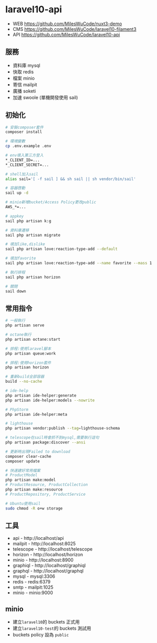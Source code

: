# laravel10-api

-   WEB https://github.com/MilesWuCode/nuxt3-demo
-   CMS https://github.com/MilesWuCode/laravel10-filament3
-   API https://github.com/MilesWuCode/laravel10-api

## 服務

-   資料庫 mysql
-   快取 redis
-   檔案 minio
-   寄信 mailpit
-   廣播 soketi
-   加速 swoole (單機開發使用 sail)

## 初始化

```sh
# 安裝composer套件
composer install

# 環境變數
cp .env.example .env

# env填入第三方登入
*_CLIENT_ID=...
*_CLIENT_SECRET=...

# shell加入sail
alias sail='[ -f sail ] && sh sail || sh vendor/bin/sail'

# 容器啓動
sail up -d

# minio新增bucket/Access Policy更改public
AWS_*=...

# appkey
sail php artisan k:g

# 資料庫遷移
sail php artisan migrate

# 填加like,dislike
sail php artisan love:reaction-type-add --default

# 填加favorite
sail php artisan love:reaction-type-add --name favorite --mass 1

# 執行排程
sail php artisan horizon

# 關閉
sail down
```

## 常用指令

```sh
# 一般執行
php artisan serve

# octane執行
php artisan octane:start

# 排程:使用laravel腳本
php artisan queue:work

# 排程:使用horizon套件
php artisan horizon

# 重新build全部容器
build --no-cache

# ide-help
php artisan ide-helper:generate
php artisan ide-helper:models --nowrite

# PhpStorm
php artisan ide-helper:meta

# lighthouse
php artisan vendor:publish --tag=lighthouse-schema

# telescope在sail時會抓不到mysql,需要執行這句
php artisan package:discover --ansi

# 更新時出現Failed to download
composer clear-cache
composer update

# 快速建好常用檔案
# ProductModel
php artisan make:model
# ProductResource, ProductCollection
php artisan make:resource
# ProductRepository, ProductService

# Ubuntu使用sail
sudo chmod -R o+w storage
```

## 工具

-   api - http://localhost/api
-   mailpit - http://localhost:8025
-   telescope - http://localhost/telescope
-   horizon - http://localhost/horizon
-   minio - http://localhost:8900
-   graphiql - http://localhost/graphiql
-   graphql - http://localhost/graphql
-   mysql - mysql:3306
-   redis - redis:6379
-   smtp - mailpit:1025
-   minio - minio:9000

## minio

-   建立`laravel10`的 buckets 正式用
-   建立`laravel10-test`的 buckets 測試用
-   buckets policy 設為 `public`
